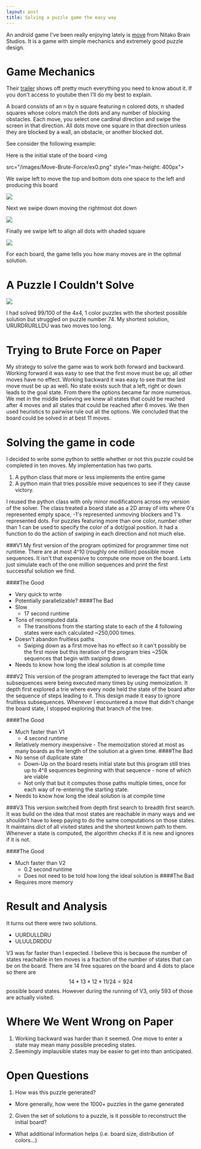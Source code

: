 ```yaml
---
layout: post
title: Solving a puzzle game the easy way
---
```


An android game I've been really enjoying lately is
[move](https://play.google.com/store/apps/details?id=com.nitako.move) from
Nitako Brain Studios. It is a game with simple mechanics and extremely good
puzzle design.

Game Mechanics
==============

Their [trailer](https://www.youtube.com/watch?v=up3lf5Rd97k)
shows off pretty much everything you need to know about it.  If you don't
access to youtube then I'll do my best to explain.

A board consists of an n by n square featuring n colored dots, n shaded squares
whose colors match the dots and any number of blocking obstacles. Each move,
you select one cardinal direction and swipe the screen in that direction. All
dots move one square in that direction unless they are blocked by a wall, an
obstacle, or another blocked dot.

See consider the following example:

Here is the initial state of the board <img

src="/images/Move-Brute-Force/ex0.png" style="max-height: 400px">

We swipe left to move the top and bottom dots one space to the left and
producing this board 

<img src="/images/Move-Brute-Force/ex1.png" style="max-height: 400px">

Next we swipe down moving the rightmost dot down 

<img src="/images/Move-Brute-Force/ex2.png" style="max-height: 400px"> 

Finally we swipe left to align all dots with shaded square 

<img src="/images/Move-Brute-Force/ex3.png" style="max-height: 400px">

For each board, the game tells you how many moves are in the optimal solution.

A Puzzle I Couldn't Solve
=========================
<img src="/images/Move-Brute-Force/move-4-74.png" style="max-height: 400px">

I had solved 99/100 of the 4x4, 1 color puzzles with the shortest possible
solution but struggled on puzzle number 74.  My shortest solution, URURDRURLLDU
was two moves too long.

Trying to Brute Force on Paper
==============================
My strategy to solve the game was to work both forward and backward. Working
forward it was easy to see that the first move must be up; all other moves have
no effect.  Working backward it was easy to see that the last move must be up as
well. No state exists such that a left, right or down leads to the goal
state. From there the options became far more numerous. We met in the middle
believing we knew all states that could be reached after 4 moves and all states
that could be reached after 6 moves.  We then used heuristics to pairwise rule
out all the options.  We concluded that the board could be solved in at best 11
moves.

Solving the game in code
========================
I decided to write some python to settle whether or not this puzzle could be
completed in ten moves.  My implementation has two parts.

1. A python class that more or less implements the entire game
2. A python main that tries possible move sequences to see if they cause victory.

I reused the python class with only minor modifications across my version of the
solver. The class treated a board state as a 2D array of ints where 0's
represented empty space, -1's represented unmoving blockers and 1's represented
dots. For puzzles featuring more than one color, number other than 1 can be used
to specify the color of a dot/goal position. It had a function to do the action
of swiping in each direction and not much else.

###V1
My first version of the program optimized for programmer time not runtime. There
are at most 4^10 (roughly one million) possible move sequences.  It isn't that
expensive to compute one move on the board. Lets just simulate each of the one
million sequences and print the first successful solution we find.

####The Good
 - Very quick to write
 - Potentially parallelizable?
####The Bad
 - Slow
   - 17 second runtime
 - Tons of recomputed data
   - The transitions from the starting state to each of the 4 following states
     were each calculated ~250,000 times.
 - Doesn't abandon fruitless paths
   - Swiping down as a first move has no effect so it can't possibly be the
     first move but this iteration of the program tries ~250k sequences that
     begin with swiping down.
 - Needs to know how long the ideal solution is at compile time

###V2
This version of the program attempted to leverage the fact that early
subsequences were being executed many times by using memoization. It depth first
explored a trie where every node held the state of the board after the sequence
of steps leading to it. This design made it easy to ignore fruitless
subsequences. Whenever I encountered a move that didn't change the board state,
I stopped exploring that branch of the tree.

####The Good
 - Much faster than V1
   - 4 second runtime
 - Relatively memory inexpensive - The memoization stored at most as many boards
   as the length of the solution at a given time.
####The Bad
 - No sense of duplicate state
   - Down-Up on the board resets initial state but this program still tries up
     to 4^8 sequences beginning with that sequence - none of which are viable
   - Not only that but it computes those paths multiple times, once for each way
     of re-entering the starting state.
 - Needs to know how long the ideal solution is at compile time

###V3
This version switched from depth first search to breadth first search. It was
build on the idea that most states are reachable in many ways and we shouldn't
have to keep paying to do the same computations on those states. It maintains
dict of all visited states and the shortest known path to them. Whenever a 
state is computed, the algorithm checks if it is new and ignores if it is not.

####The Good
 - Much faster than V2
   - 0.2 second runtime
   - Does not need to be told how long the ideal solution is
####The Bad
 - Requires more memory

Result and Analysis
===================
It turns out there were two solutions.
 - UURDULLDRU 
 - ULUULDRDDU

V3 was far faster than I expected.  I believe this is because the number of
states reachable in ten moves is a fraction of the number of states that can be
on the board. There are 14 free squares on the board and 4 dots to place so
there are $$14*13*12*11/24 = 924$$ possible board states. However during the
running of V3, only 593 of those are actually visited.

Where We Went Wrong on Paper
============================
1. Working backward was harder than it seemed.  One move to enter a state may
   mean many possible preceding states.
2. Seemingly implausible states may be easier to get into than anticipated.

Open Questions
==============
1. How was this puzzle generated?
  * More generally, how were the 1000+ puzzles in the game generated
2. Given the set of solutions to a puzzle, is it possible to reconstruct the
   initial board?
  * What additional information helps (i.e. board size, distribution of colors...)
